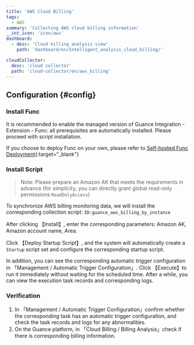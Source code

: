 ```yaml
---
title: 'AWS Cloud Billing'
tags: 
  - AWS
summary: 'Collecting AWS cloud billing information'
__int_icon: 'icon/aws'
dashboard:
  - desc: 'Cloud billing analysis view'
    path: 'dashboard/en/Intelligent_analysis_cloud_billing/'

cloudCollector:
  desc: 'cloud collector'
  path: 'cloud-collector/en/aws_billing'
---
```


## Configuration {#config}

### Install Func

It is recommended to enable the managed version of Guance Integration - Extension - Func: all prerequisites are automatically installed. Please proceed with script installation.

If you choose to deploy Func on your own, please refer to [Self-hosted Func Deployment](https://func.guance.com/doc/script-market-guance-integration/){:target="_blank"}

### Install Script

> Note: Please prepare an Amazon AK that meets the requirements in advance (for simplicity, you can directly grant global read-only permissions `ReadOnlyAccess`)

To synchronize AWS billing monitoring data, we will install the corresponding collection script: `ID:guance_aws_billing_by_instance`

After clicking 【Install】, enter the corresponding parameters: Amazon AK, Amazon account name, Area.

Click 【Deploy Startup Script】, and the system will automatically create a `Startup` script set and configure the corresponding startup script.

In addition, you can see the corresponding automatic trigger configuration in 「Management / Automatic Trigger Configuration」. Click 【Execute】to run it immediately without waiting for the scheduled time. After a while, you can view the execution task records and corresponding logs.


### Verification

1. In 「Management / Automatic Trigger Configuration」confirm whether the corresponding task has an automatic trigger configuration, and check the task records and logs for any abnormalities.
2. On the Guance platform, in 「Cloud Billing / Billing Analysis」check if there is corresponding billing information.
